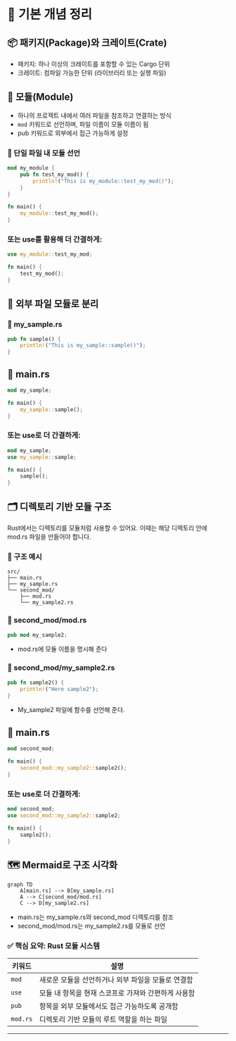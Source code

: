 # 🧠 기본 개념 정리

## 📦 패키지(Package)와 크레이트(Crate)
- 패키지: 하나 이상의 크레이트를 포함할 수 있는 Cargo 단위
- 크레이트: 컴파일 가능한 단위 (라이브러리 또는 실행 파일)

## 📁 모듈(Module)
- 하나의 프로젝트 내에서 여러 파일을 참조하고 연결하는 방식
- `mod` 키워드로 선언하며, 파일 이름이 모듈 이름이 됨
- pub 키워드로 외부에서 접근 가능하게 설정

### 🧩 단일 파일 내 모듈 선언
```rust
mod my_module {
    pub fn test_my_mod() {
        println!("This is my_module::test_my_mod()");
    }
}

fn main() {
    my_module::test_my_mod();
}
```

### 또는 use를 활용해 더 간결하게:
```rust
use my_module::test_my_mod;

fn main() {
    test_my_mod();
}
```


## 📂 외부 파일 모듈로 분리
### 📄 my_sample.rs
```rust
pub fn sample() {
    println!("This is my_sample::sample()");
}
```

## 📄 main.rs
```rust
mod my_sample;

fn main() {
    my_sample::sample();
}
```

### 또는 use로 더 간결하게:
```rust
mod my_sample;
use my_sample::sample;

fn main() {
    sample();
}
```


## 🗂 디렉토리 기반 모듈 구조
Rust에서는 디렉토리를 모듈처럼 사용할 수 있어요. 이때는 해당 디렉토리 안에 mod.rs 파일을 만들어야 합니다.

### 📁 구조 예시
```
src/
├── main.rs
├── my_sample.rs
└── second_mod/
    ├── mod.rs
    └── my_sample2.rs
```

### 📄 second_mod/mod.rs
```rust
pub mod my_sample2;
```
- mod.rs에  모듈 이름을 명시해 준다

### 📄 second_mod/my_sample2.rs
```rust
pub fn sample2() {
    println!("Here sample2");
}
```
- My_sample2 파일에 함수를 선언해 준다.


## 📄 main.rs
```rust
mod second_mod;

fn main() {
    second_mod::my_sample2::sample2();
}
```

### 또는 use로 더 간결하게:
```rust
mod second_mod;
use second_mod::my_sample2::sample2;

fn main() {
    sample2();
}

```

## 🗺️ Mermaid로 구조 시각화
```mermaid
graph TD
    A[main.rs] --> B[my_sample.rs]
    A --> C[second_mod/mod.rs]
    C --> D[my_sample2.rs]
```

- main.rs는 my_sample.rs와 second_mod 디렉토리를 참조
- second_mod/mod.rs는 my_sample2.rs를 모듈로 선언


### ✅ 핵심 요약: Rust 모듈 시스템

| 키워드   | 설명                                                  |
|----------|-------------------------------------------------------|
| `mod`    | 새로운 모듈을 선언하거나 외부 파일을 모듈로 연결함     |
| `use`    | 모듈 내 항목을 현재 스코프로 가져와 간편하게 사용함   |
| `pub`    | 항목을 외부 모듈에서도 접근 가능하도록 공개함         |
| `mod.rs` | 디렉토리 기반 모듈의 루트 역할을 하는 파일             |

---

